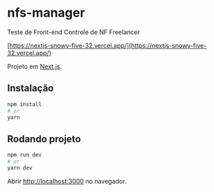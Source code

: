 # nfs-manager

Teste de Front-end Controle de NF Freelancer

[https://nextjs-snowy-five-32.vercel.app/](https://nextjs-snowy-five-32.vercel.app/)

Projeto em [Next.js](https://nextjs.org/).

## Instalação

```bash
npm install
# or
yarn
```

## Rodando projeto

```bash
npm run dev
# or
yarn dev
```

Abrir [http://localhost:3000](http://localhost:3000) no navegador.
